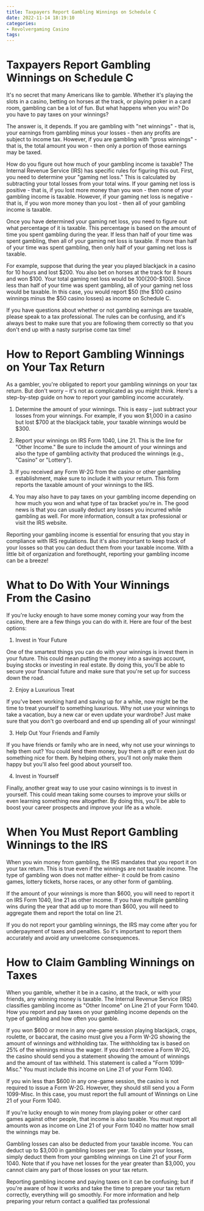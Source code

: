 ```yaml
---
title: Taxpayers Report Gambling Winnings on Schedule C
date: 2022-11-14 18:19:10
categories:
- Revolvergaming Casino
tags:
---
```



#  Taxpayers Report Gambling Winnings on Schedule C

It's no secret that many Americans like to gamble. Whether it's playing the slots in a casino, betting on horses at the track, or playing poker in a card room, gambling can be a lot of fun. But what happens when you win? Do you have to pay taxes on your winnings?

The answer is, it depends. If you are gambling with "net winnings" - that is, your earnings from gambling minus your losses - then any profits are subject to income tax. However, if you are gambling with "gross winnings" - that is, the total amount you won - then only a portion of those earnings may be taxed.

How do you figure out how much of your gambling income is taxable? The Internal Revenue Service (IRS) has specific rules for figuring this out. First, you need to determine your "gaming net loss." This is calculated by subtracting your total losses from your total wins. If your gaming net loss is positive - that is, if you lost more money than you won - then none of your gambling income is taxable. However, if your gaming net loss is negative - that is, if you won more money than you lost - then all of your gambling income is taxable.

Once you have determined your gaming net loss, you need to figure out what percentage of it is taxable. This percentage is based on the amount of time you spent gambling during the year. If less than half of your time was spent gambling, then all of your gaming net loss is taxable. If more than half of your time was spent gambling, then only half of your gaming net loss is taxable.

For example, suppose that during the year you played blackjack in a casino for 10 hours and lost $200. You also bet on horses at the track for 8 hours and won $100. Your total gaming net loss would be $100 ($200-$100). Since less than half of your time was spent gambling, all of your gaming net loss would be taxable. In this case, you would report $50 (the $100 casino winnings minus the $50 casino losses) as income on Schedule C.

If you have questions about whether or not gambling earnings are taxable, please speak to a tax professional. The rules can be confusing, and it's always best to make sure that you are following them correctly so that you don't end up with a nasty surprise come tax time!

#  How to Report Gambling Winnings on Your Tax Return

As a gambler, you're obligated to report your gambling winnings on your tax return. But don't worry – it's not as complicated as you might think. Here's a step-by-step guide on how to report your gambling income accurately.

1. Determine the amount of your winnings. This is easy – just subtract your losses from your winnings. For example, if you won $1,000 in a casino but lost $700 at the blackjack table, your taxable winnings would be $300.

2. Report your winnings on IRS Form 1040, Line 21. This is the line for "Other Income." Be sure to include the amount of your winnings and also the type of gambling activity that produced the winnings (e.g., "Casino" or "Lottery").

3. If you received any Form W-2G from the casino or other gambling establishment, make sure to include it with your return. This form reports the taxable amount of your winnings to the IRS.

4. You may also have to pay taxes on your gambling income depending on how much you won and what type of tax bracket you're in. The good news is that you can usually deduct any losses you incurred while gambling as well. For more information, consult a tax professional or visit the IRS website.

Reporting your gambling income is essential for ensuring that you stay in compliance with IRS regulations. But it's also important to keep track of your losses so that you can deduct them from your taxable income. With a little bit of organization and forethought, reporting your gambling income can be a breeze!

#  What to Do With Your Winnings From the Casino

If you're lucky enough to have some money coming your way from the casino, there are a few things you can do with it. Here are four of the best options:

1. Invest in Your Future

One of the smartest things you can do with your winnings is invest them in your future. This could mean putting the money into a savings account, buying stocks or investing in real estate. By doing this, you'll be able to secure your financial future and make sure that you're set up for success down the road.

2. Enjoy a Luxurious Treat

If you've been working hard and saving up for a while, now might be the time to treat yourself to something luxurious. Why not use your winnings to take a vacation, buy a new car or even update your wardrobe? Just make sure that you don't go overboard and end up spending all of your winnings!

3. Help Out Your Friends and Family

If you have friends or family who are in need, why not use your winnings to help them out? You could lend them money, buy them a gift or even just do something nice for them. By helping others, you'll not only make them happy but you'll also feel good about yourself too.

4. Invest in Yourself

Finally, another great way to use your casino winnings is to invest in yourself. This could mean taking some courses to improve your skills or even learning something new altogether. By doing this, you'll be able to boost your career prospects and improve your life as a whole.

#  When You Must Report Gambling Winnings to the IRS 

When you win money from gambling, the IRS mandates that you report it on your tax return. This is true even if the winnings are not taxable income. The type of gambling won does not matter either- it could be from casino games, lottery tickets, horse races, or any other form of gambling.

If the amount of your winnings is more than $600, you will need to report it on IRS Form 1040, line 21 as other income. If you have multiple gambling wins during the year that add up to more than $600, you will need to aggregate them and report the total on line 21.

If you do not report your gambling winnings, the IRS may come after you for underpayment of taxes and penalties. So it's important to report them accurately and avoid any unwelcome consequences.

#  How to Claim Gambling Winnings on Taxes

When you gamble, whether it be in a casino, at the track, or with your friends, any winning money is taxable. The Internal Revenue Service (IRS) classifies gambling income as "Other Income" on Line 21 of your Form 1040. How you report and pay taxes on your gambling income depends on the type of gambling and how often you gamble.

If you won $600 or more in any one-game session playing blackjack, craps, roulette, or baccarat, the casino must give you a Form W-2G showing the amount of winnings and withholding tax. The withholding tax is based on 25% of the winnings minus the wager. If you didn't receive a Form W-2G, the casino should send you a statement showing the amount of winnings and the amount of tax withheld. This statement is called a "Form 1099-Misc." You must include this income on Line 21 of your Form 1040.

If you win less than $600 in any one-game session, the casino is not required to issue a Form W-2G. However, they should still send you a Form 1099-Misc. In this case, you must report the full amount of Winnings on Line 21 of your Form 1040.

If you're lucky enough to win money from playing poker or other card games against other people, that income is also taxable. You must report all amounts won as income on Line 21 of your Form 1040 no matter how small the winnings may be.

Gambling losses can also be deducted from your taxable income. You can deduct up to $3,000 in gambling losses per year. To claim your losses, simply deduct them from your gambling winnings on Line 21 of your Form 1040. Note that if you have net losses for the year greater than $3,000, you cannot claim any part of those losses on your tax return.

Reporting gambling income and paying taxes on it can be confusing; but if you're aware of how it works and take the time to prepare your tax return correctly, everything will go smoothly. For more information and help preparing your return contact a qualified tax professional